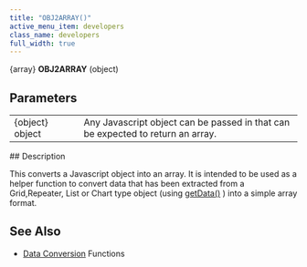 ```yaml
---
title: "OBJ2ARRAY()"
active_menu_item: developers
class_name: developers
full_width: true
---
```



{array} **OBJ2ARRAY** (object)

## Parameters

<table>
<tr>
<td width="104">
{object} object

</td>
<td width="26">
</td>
<td width="750">
Any Javascript object can be passed in that can be expected to return an array.

</td>
</tr>
</table>
## Description

This converts a Javascript object into an array. It is intended to be used as a helper function to convert data that has been extracted from a Grid,Repeater, List or Chart type object (using [getData()](../widget-data-state-manipulation/getdata) ) into a simple array format.

## See Also

 - [Data Conversion]() Functions

